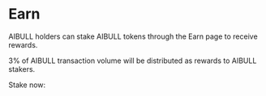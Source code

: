 # Earn

AIBULL holders can stake AIBULL tokens through the Earn page to receive rewards.

3% of AIBULL transaction volume will be distributed as rewards to AIBULL stakers.

Stake now:
